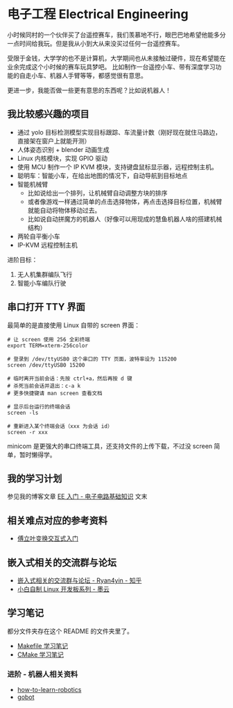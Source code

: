 # 电子工程 Electrical Engineering

小时候同村的一个伙伴买了台遥控赛车，我们羡慕地不行，眼巴巴地希望他能多分一点时间给我玩。但是我从小到大从来没买过任何一台遥控赛车。

受限于金钱，大学学的也不是计算机，大学期间也从未接触过硬件，现在希望能在业余完成这个小时候的赛车玩具梦吧。
比如制作一台遥控小车、带有深度学习功能的自走小车、机器人手臂等等，都感觉很有意思。

更进一步，我能否做一些更有意思的东西呢？比如说机器人！


## 我比较感兴趣的项目

- 通过 yolo 目标检测模型实现目标跟踪、车流量计数（刚好现在就住马路边，直接架在窗户上就能开测）
- 人体姿态识别 + blender 动画生成
- Linux 内核模块，实现 GPIO 驱动
- 使用 MCU 制作一个 IP KVM 模块，支持键盘鼠标显示器，远程控制主机。
- 聪明车：智能小车，在给出地图的情况下，自动导航到目标地点
- 智能机械臂
  - 比如说给出一个排列，让机械臂自动调整方块的排序
  - 或者像游戏一样通过简单的点击选择物体，再点击选择目标位置，机械臂就能自动将物体移动过去。
  - 比如说自动拼魔方的机器人（好像可以用现成的慧鱼机器人啥的搭建机械结构）
- 两轮自平衡小车
- IP-KVM 远程控制主机

进阶目标：

1. 无人机集群编队飞行
2. 智能小车编队行驶


## 串口打开 TTY 界面

最简单的是直接使用 Linux 自带的 screen 界面：

```shell
# 让 screen 使用 256 全彩终端
export TERM=xterm-256color

# 登录到 /dev/ttyUSB0 这个串口的 TTY 页面，波特率设为 115200
screen /dev/ttyUSB0 15200

# 临时离开当前会话：先按 ctrl+a，然后再按 d 键
# 杀死当前会话并退出：c-a k
# 更多快捷键请 man screen 查看文档

# 显示后台运行的终端会话
screen -ls

# 重新进入某个终端会话（xxx 为会话 id）
screen -r xxx
```

minicom 是更强大的串口终端工具，还支持文件的上传下载，不过没 screen 简单，暂时懒得学。

## 我的学习计划

参见我的博客文章 [EE 入门 - 电子电路基础知识](https://thiscute.world/posts/electrical-engineering-circuits-basics-1/) 文末


## 相关难点对应的参考资料

 - [傅立叶变换交互式入门](https://www.jezzamon.com/fourier/zh-cn.html)

## 嵌入式相关的交流群与论坛

- [嵌入式相关的交流群与论坛 - Ryan4yin - 知乎](https://www.zhihu.com/question/352385472/answer/2921790194)
- [小白自制 Linux 开发板系列 - 墨云](https://www.cnblogs.com/twzy/category/1969114.html)

## 学习笔记

都分文件夹存在这个 README 的文件夹里了。

- [Makefile 学习笔记](https://github.com/ryan4yin/video2ascii-c/blob/master/Makefile)
- [CMake 学习笔记](./CMake-Usage.md)

### 进阶 - 机器人相关资料

- [how-to-learn-robotics](https://github.com/qqfly/how-to-learn-robotics)
- [gobot](https://github.com/hybridgroup/gobot)




